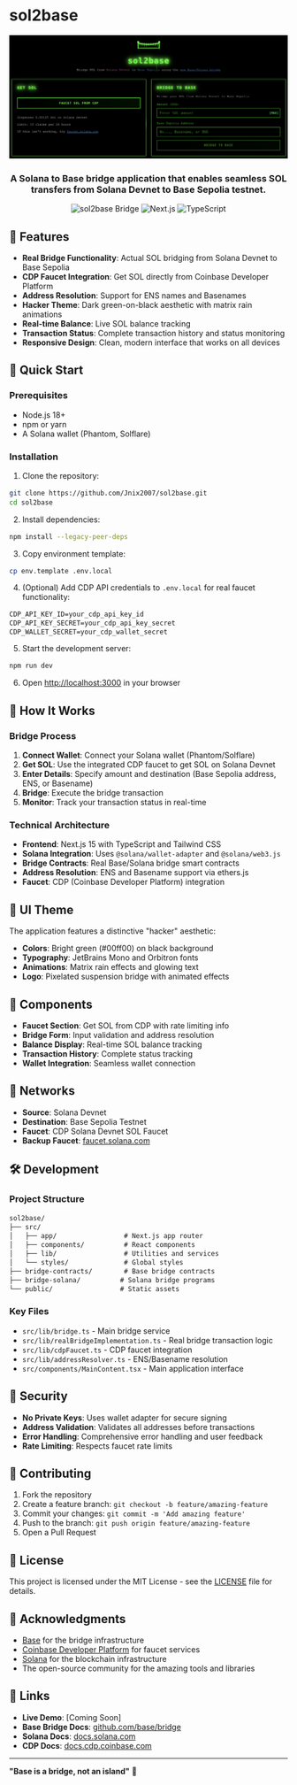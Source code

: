 # sol2base

<div align="center">
  <img src="assets/sol2base.png" alt="sol2base Bridge" width="800" />
</div>

<div align="center">
  <h3>A Solana to Base bridge application that enables seamless SOL transfers from Solana Devnet to Base Sepolia testnet.</h3>
</div>

<div align="center">
  
![sol2base Bridge](https://img.shields.io/badge/Solana-Base-brightgreen) ![Next.js](https://img.shields.io/badge/Next.js-15-black) ![TypeScript](https://img.shields.io/badge/TypeScript-Ready-blue)

</div>

## 🌉 Features

- **Real Bridge Functionality**: Actual SOL bridging from Solana Devnet to Base Sepolia
- **CDP Faucet Integration**: Get SOL directly from Coinbase Developer Platform
- **Address Resolution**: Support for ENS names and Basenames
- **Hacker Theme**: Dark green-on-black aesthetic with matrix rain animations
- **Real-time Balance**: Live SOL balance tracking
- **Transaction Status**: Complete transaction history and status monitoring
- **Responsive Design**: Clean, modern interface that works on all devices

## 🚀 Quick Start

### Prerequisites

- Node.js 18+ 
- npm or yarn
- A Solana wallet (Phantom, Solflare)

### Installation

1. Clone the repository:
```bash
git clone https://github.com/Jnix2007/sol2base.git
cd sol2base
```

2. Install dependencies:
```bash
npm install --legacy-peer-deps
```

3. Copy environment template:
```bash
cp env.template .env.local
```

4. (Optional) Add CDP API credentials to `.env.local` for real faucet functionality:
```env
CDP_API_KEY_ID=your_cdp_api_key_id
CDP_API_KEY_SECRET=your_cdp_api_key_secret
CDP_WALLET_SECRET=your_cdp_wallet_secret
```

5. Start the development server:
```bash
npm run dev
```

6. Open [http://localhost:3000](http://localhost:3000) in your browser

## 🔧 How It Works

### Bridge Process

1. **Connect Wallet**: Connect your Solana wallet (Phantom/Solflare)
2. **Get SOL**: Use the integrated CDP faucet to get SOL on Solana Devnet
3. **Enter Details**: Specify amount and destination (Base Sepolia address, ENS, or Basename)
4. **Bridge**: Execute the bridge transaction
5. **Monitor**: Track your transaction status in real-time

### Technical Architecture

- **Frontend**: Next.js 15 with TypeScript and Tailwind CSS
- **Solana Integration**: Uses `@solana/wallet-adapter` and `@solana/web3.js`
- **Bridge Contracts**: Real Base/Solana bridge smart contracts
- **Address Resolution**: ENS and Basename support via ethers.js
- **Faucet**: CDP (Coinbase Developer Platform) integration

## 🎨 UI Theme

The application features a distinctive "hacker" aesthetic:
- **Colors**: Bright green (#00ff00) on black background
- **Typography**: JetBrains Mono and Orbitron fonts
- **Animations**: Matrix rain effects and glowing text
- **Logo**: Pixelated suspension bridge with animated effects

## 📱 Components

- **Faucet Section**: Get SOL from CDP with rate limiting info
- **Bridge Form**: Input validation and address resolution
- **Balance Display**: Real-time SOL balance tracking  
- **Transaction History**: Complete status tracking
- **Wallet Integration**: Seamless wallet connection

## 🔗 Networks

- **Source**: Solana Devnet
- **Destination**: Base Sepolia Testnet
- **Faucet**: CDP Solana Devnet SOL Faucet
- **Backup Faucet**: [faucet.solana.com](https://faucet.solana.com)

## 🛠️ Development

### Project Structure

```
sol2base/
├── src/
│   ├── app/                 # Next.js app router
│   ├── components/          # React components
│   ├── lib/                 # Utilities and services
│   └── styles/              # Global styles
├── bridge-contracts/        # Base bridge contracts
├── bridge-solana/          # Solana bridge programs
└── public/                 # Static assets
```

### Key Files

- `src/lib/bridge.ts` - Main bridge service
- `src/lib/realBridgeImplementation.ts` - Real bridge transaction logic
- `src/lib/cdpFaucet.ts` - CDP faucet integration
- `src/lib/addressResolver.ts` - ENS/Basename resolution
- `src/components/MainContent.tsx` - Main application interface

## 🔐 Security

- **No Private Keys**: Uses wallet adapter for secure signing
- **Address Validation**: Validates all addresses before transactions
- **Error Handling**: Comprehensive error handling and user feedback
- **Rate Limiting**: Respects faucet rate limits

## 🤝 Contributing

1. Fork the repository
2. Create a feature branch: `git checkout -b feature/amazing-feature`
3. Commit your changes: `git commit -m 'Add amazing feature'`
4. Push to the branch: `git push origin feature/amazing-feature`
5. Open a Pull Request

## 📄 License

This project is licensed under the MIT License - see the [LICENSE](LICENSE) file for details.

## 🙏 Acknowledgments

- [Base](https://base.org) for the bridge infrastructure
- [Coinbase Developer Platform](https://docs.cdp.coinbase.com) for faucet services
- [Solana](https://solana.com) for the blockchain infrastructure
- The open-source community for the amazing tools and libraries

## 🔗 Links

- **Live Demo**: [Coming Soon]
- **Base Bridge Docs**: [github.com/base/bridge](https://github.com/base/bridge)
- **Solana Docs**: [docs.solana.com](https://docs.solana.com)
- **CDP Docs**: [docs.cdp.coinbase.com](https://docs.cdp.coinbase.com)

---

**"Base is a bridge, not an island"** 🌉
